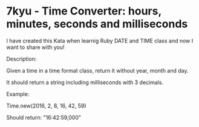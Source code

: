 # 7kyu - Time Converter: hours, minutes, seconds and milliseconds

I have created this Kata when learnig Ruby DATE and TIME class and now I want to share with you!




Description:

  Given a time in a time format class, return it without year, month and day.

  It should return a string including milliseconds with 3 decimals.

Example:

  Time.new(2016, 2, 8, 16, 42, 59)

  Should return: "16:42:59,000"